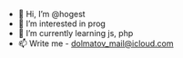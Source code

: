 - 👋 Hi, I’m @hogest
- 👀 I’m interested in prog
- 🌱 I’m currently learning js, php
- 📫 Write me - dolmatov_mail@icloud.com


